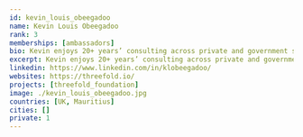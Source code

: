 ```yaml
---
id: kevin_louis_obeegadoo
name: Kevin Louis Obeegadoo
rank: 3
memberships: [ambassadors]
bio: Kevin enjoys 20+ years’ consulting across private and government sectors, on strategy, value creation, and assisting in structuring for international business, and is based in Mauritius since 2001. Having consulted across various business sectors including Automobile, Financial Services, FMCG, IT and Telecommunications, Media, Property Development & Management, he enjoys team‐working on game-changing projects, creating value, and moving businesses to new levels, while being committed to charitable and social endeavours. Ambassador fell in love with Threefold With a unique, realistic, and achievable solution to building a green, decentralised, distributed, and neutral IT infrastructure globally, committed to true values and charity, how can anyone not believe in the ThreeFold Foundation vision?
excerpt: Kevin enjoys 20+ years’ consulting across private and government sectors.
linkedin: https://www.linkedin.com/in/klobeegadoo/
websites: https://threefold.io/
projects: [threefold_foundation]
image: ./kevin_louis_obeegadoo.jpg
countries: [UK, Mauritius]
cities: []
private: 1
---
```

